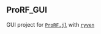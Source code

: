 ## ProRF_GUI

GUI project for [`ProRF.jl`](https://github.com/Chemical118/ProRF.jl) with [`ryven`](https://ryven.org/)